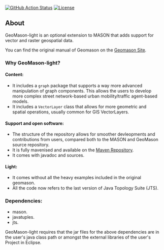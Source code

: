 
[![GitHub Action Status](https://github.com/g-filomena/GeoMason-light/actions/workflows/maven-deploy.yml/badge.svg)](https://github.com/g-filomena/GeoMason-light/actions) 
[![License](https://img.shields.io/badge/License-GPLv3-blue.svg)](https://www.gnu.org/licenses/gpl-3.0.en.html)

## About
GeoMason-light is an optional extension to MASON that adds support for vector and raster geospatial data.

You can find the original manual of Geomason on the [Geomason Site](https://cs.gmu.edu/~eclab/projects/mason/extensions/geomason/).

### Why GeoMason-light?
#### Content:
* It includes a `graph` package that supports a way more advanced manipulation of graph components. This allows the users to develop more complex street network-based urban mobility/traffic agent-based models.
* It includes a `VectorLayer` class that allows for more geometric and spatial operations, usually common for GIS VectorLayers.

#### Support and open software:
* The structure of the repository allows for smoother devleopments and contributions from users, compared both to the MASON and GeoMason source repository.
* It is fully mavenised and available on the [Maven Repository](https://mvnrepository.com).
* It comes with javadoc and sources.

#### Light:
* It comes without all the heavy examples included in the original geomason.
* All the code now refers to the last version of Java Topology Suite (JTS).

### Dependencies:
* mason.
* javatuples.
* jts.

GeoMason-light requires that the jar files for the above dependencies are in the user's java class path or amongst the external libraries of the user's Project in Eclipse.
